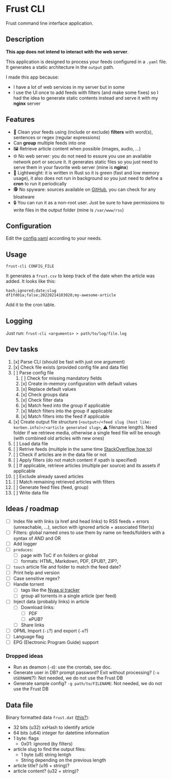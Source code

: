 # Frust CLI

Frust command line interface application.

## Description

**This app does not intend to interact with the web server**.

This application is designed to process your feeds configured in a `.yaml` file. It generates a static architecture in the `output` path.

I made this app because:

* I have a lot of web services in my server but in some
* I use the UI once to add feeds with filters (and make some fixes) so I had the idea to generate static contents instead and serve it with my **nginx** server

## Features

* 🧹 Clean your feeds using (include or exclude) **filters** with word(s), sentences or regex (regular expressions)
* Can **group** multiple feeds into one
* 🖼️ Retrieve article content when possible (images, audio, ...)
* 🌐 No web server: you do not need to essure you use an available network port or secure it. It generates static files so you just need to serve them in your favorite web server (mine is **nginx**)
* 🍃 Lightweight: it is written in Rust so it is green (fast and low memory usage), it also does not run in background so you just need to define a **cron** to run it periodically
* 🕵 No spyware: sources available on [GitHub](https://github.com/slundi/frust), you can check for any bloatware
* 🔒 You can run it as a non-root user. Just be sure to have permissions to write files in the output folder (mine is `/var/www/rss`)

## Configuration

Edit the [config.yaml](config.yaml) according to your needs.

## Usage

`frust-cli CONFIG_FILE`

It generates a `frust.csv` to keep track of the date when the article was added. It looks like this:

```csv
hash;ignored;date;slug
df1fd01a;false;20220214103020;my-awesome-article
```

Add it to the cron table.

## Logging

Just run: `frust-cli <arguments> > path/to/log/file.log`

## Dev tasks

1) [x] Parse CLI (should be fast with just one argument)
2) [x] Check file exists (provided config file and data file)
3) [ ] Parse config file
   1) [ ] Check for missing mandatory fields
   2) [x] Create in-memory configuration with default values
   3) [x] Replace default values
   4) [x] Check groups data
   5) [x] Check filter data
   6) [x] Match feed into the group if applicable
   7) [x] Match filters into the group if applicable
   8) [x] Match filters into the feed if applicable
5) [x] Create output file structure (`<output>/<feed slug (host like: korben.info)>/<article generated slug>`, ⚠️ filename length). Need folder if we retrieve media, otherwise a single feed file will be enough (with combined old articles with new ones)
6) [ ] Load data file
7) [ ] Retrive feeds (multiple in the same time [StackOverflow how to](https://stackoverflow.com/questions/51044467/how-can-i-perform-parallel-asynchronous-http-get-requests-with-reqwest))
8) [ ] Check if articles are in the data file or not
9) [ ] Apply filters (do not match content if xpath is specified)
10) [ ] If applicable, retrieve articles (multiple per source) and its assets if applicable
11) [ ] Exclude already saved articles
12) [ ] Match remaining retrieved articles with filters
13) [ ] Generate feed files (feed, group)
14) [ ] Write data file

## Ideas / roadmap

- [ ] Index file with links (a href and head links) to RSS feeds + errors (unreachable, ...), section with ignored article + associated filter(s)
- [ ] Filters: global named ones to use them by name on feeds/folders with a syntax of AND and OR
- [ ]  Add logger
- [ ] `produces`:
  - [ ] page with ToC if on folders or global
  - [ ] formats: HTML, Markdown, PDF, EPUB?, ZIP?, 
- [ ] `touch` article file and folder to match the feed date?
- [ ] Print help and version
- [ ] Case sensitive regex?
- [ ] Handle torrent
  - [ ] tags like the [Nyaa.si tracker](https://nyaa.si)
  - [ ] group all torrents in a single article (per feed)
- [ ] Inject data (probably links) in article
  - [ ] Download links:
    - [ ] PDF
    - [ ] ePUB?
  - [ ] Share links
- [ ] OPML Import (`-i`?) and export (`-e`?)
- [ ] Language flag
- [ ] EPG (Electronic Program Guide) support

### Dropped ideas

- Run as deamon (`-d`): use the crontab, see doc.
- Generate user in DB? prompt password? Exit without processing? (`-u USERNAME`?): Not needed, we do not use the Frust DB 
- Generate sample config? `-g path/to/FILENAME`: Not needed, we do not use the Frust DB

## Data file

Binary formatted data `frust.dat` ([this?](https://stackoverflow.com/questions/53826371/how-to-create-a-binary-file-with-rust)):

* 32 bits (u32) xxHash to identify article
* 64 bits (u64) integer for datetime information
* 1 byte: flags
  * 0x01: ignored (by filters)
* article slug to find the output files:
  * 1 byte (u8) string lentgh
  * String depending on the previous length
* article title? (u16 + string)?
* article content? (u32 + string)?
